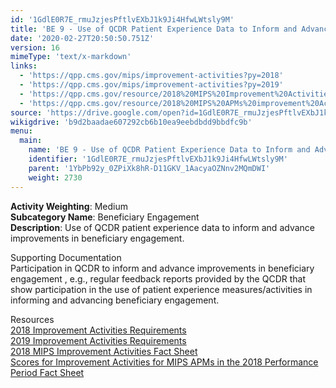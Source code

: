 ```yaml
---
id: '1GdlE0R7E_rmuJzjesPftlvEXbJ1k9Ji4HfwLWtsly9M'
title: 'BE 9 - Use of QCDR Patient Experience Data to Inform and Advance Improvements in Beneficiary Engagement'
date: '2020-02-27T20:50:50.751Z'
version: 16
mimeType: 'text/x-markdown'
links:
  - 'https://qpp.cms.gov/mips/improvement-activities?py=2018'
  - 'https://qpp.cms.gov/mips/improvement-activities?py=2019'
  - 'https://qpp.cms.gov/resource/2018%20MIPS%20Improvement%20Activities%20Fact%20Sheet'
  - 'https://qpp.cms.gov/resource/2018%20MIPS%20APMs%20improvement%20Activities%20scores%20fact%20sheet'
source: 'https://drive.google.com/open?id=1GdlE0R7E_rmuJzjesPftlvEXbJ1k9Ji4HfwLWtsly9M'
wikigdrive: 'b9d2baadae607292cb6b10ea9eebdbdd9bbdfc9b'
menu:
  main:
    name: 'BE 9 - Use of QCDR Patient Experience Data to Inform and Advance Improvements in Beneficiary Engagement'
    identifier: '1GdlE0R7E_rmuJzjesPftlvEXbJ1k9Ji4HfwLWtsly9M'
    parent: '1YbPb92y_0ZPiXk8hR-D11GKV_1AacyaOZNnv2MQmDWI'
    weight: 2730
---
```





**Activity Weighting**: Medium  
**Subcategory Name**: Beneficiary Engagement  
**Description**: Use of QCDR patient experience data to inform and advance improvements in beneficiary engagement.




Supporting Documentation  
Participation in QCDR to inform and advance improvements in beneficiary engagement , e.g., regular feedback reports provided by the QCDR that show participation in the use of patient experience measures/activities in informing and advancing beneficiary engagement.




Resources  
[2018 Improvement Activities Requirements](https://qpp.cms.gov/mips/improvement-activities?py=2018)  
[2019 Improvement Activities Requirements](https://qpp.cms.gov/mips/improvement-activities?py=2019)  
[2018 MIPS Improvement Activities Fact Sheet](https://qpp.cms.gov/resource/2018%20MIPS%20Improvement%20Activities%20Fact%20Sheet)  
[Scores for Improvement Activities for MIPS APMs in the 2018 Performance Period Fact Sheet](https://qpp.cms.gov/resource/2018%20MIPS%20APMs%20improvement%20Activities%20scores%20fact%20sheet)
